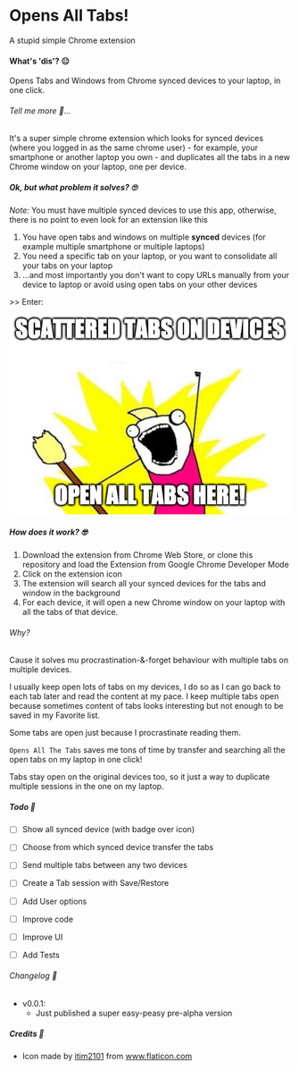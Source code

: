 # Opens All Tabs!

A stupid simple Chrome extension 

#### What's 'dis'? 😐

Opens Tabs and Windows from Chrome synced devices to your laptop, in one click.

###### Tell me more 🤨...

It's a super simple chrome extension which looks for synced devices (where you logged in as the same chrome user) - for example, your smartphone or another laptop you own - and duplicates all the tabs in a new Chrome window on your laptop, one per device.

##### Ok, but what problem it solves? 🙄 

_Note:_ You must have multiple synced devices to use this app, otherwise, there is no point to even look for an extension like this

1. You have open tabs and windows on multiple __synced__ devices (for example multiple smartphone or multiple laptops)
1. You need a specific tab on your laptop, or you want to consolidate all your tabs on your laptop
1. ...and most importantly you don't want to copy URLs manually from your device to laptop or avoid using open tabs on your other devices

\>\> Enter:

![Opens All Tabs Meme](oatb.jpeg)


##### How does it work? 🤓

1. Download the extension from Chrome Web Store, or clone this repository and load the Extension from Google Chrome Developer Mode 
1. Click on the extension icon 
1. The extension will search all your synced devices for the tabs and window in the background 
1. For each device, it will open a new Chrome window on your laptop with all the tabs of that device.

###### Why?

Cause it solves mu procrastination-&-forget behaviour with multiple tabs on multiple devices.

I usually keep open lots of tabs on my devices, I do so as I can go back to each tab later and read the content at my pace. 
I keep multiple tabs open because sometimes content of tabs looks interesting but not enough to be saved in my Favorite list.

Some tabs are open just because I procrastinate reading them.

`Opens All The Tabs` saves me tons of time by transfer and searching all the open tabs on my laptop in one click! 

Tabs stay open on the original devices too, so it just a way to duplicate multiple sessions in the one on my laptop. 

##### Todo 📝

- [ ] Show all synced device (with badge over icon)
- [ ] Choose from which synced device transfer the tabs
- [ ] Send multiple tabs between any two devices
- [ ] Create a Tab session with Save/Restore
- [ ] Add User options
- [ ] Improve code
- [ ] Improve UI
- [ ] Add Tests


###### Changelog 📗

- v0.0.1:
	- Just published a super easy-peasy pre-alpha version


##### Credits 🧩

- Icon made by <a href="https://www.flaticon.com/authors/itim2101" title="itim2101">itim2101</a> from <a href="https://www.flaticon.com/" title="Flaticon">www.flaticon.com</a></div>
